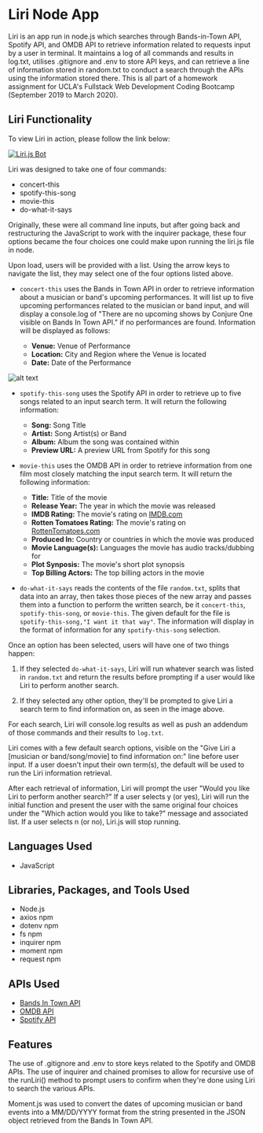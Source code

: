 # Liri Node App
Liri is an app run in node.js which searches through Bands-in-Town API, Spotify API, and OMDB API to retrieve information related to requests input by a user in terminal. It maintains a log of all commands and results in log.txt, utilises .gitignore and .env to store API keys, and can retrieve a line of information stored in random.txt to conduct a search through the APIs using the information stored there. This is all part of a homework assignment for UCLA's Fullstack Web Development Coding Bootcamp (September 2019 to March 2020).

## Liri Functionality
To view Liri in action, please follow the link below:

[![Liri.js Bot](https://i.ibb.co/pLxSKyM/https-i-ytimg-com-vi-VZ-q-UDns8c-maxresdefault.jpg)](https://youtu.be/VZ__qUDns8c "Liri.js Bot")

Liri was designed to take one of four commands:
* concert-this
* spotify-this-song
* movie-this
* do-what-it-says

Originally, these were all command line inputs, but after going back and restructuring the JavaScript to work with the inquirer package, these four options became the four choices one could make upon running the liri.js file in node.

Upon load, users will be provided with a list. Using the arrow keys to navigate the list, they may select one of the four options listed above.

* ```concert-this``` uses the Bands in Town API in order to retrieve information about a musician or band's upcoming performances. It will list up to five upcoming performances related to the musician or band input, and will display a console.log of "There are no upcoming shows by Conjure One visible on Bands In Town API." if no performances are found. Information will be displayed as follows:

    * __Venue:__ Venue of Performance
    * __Location:__ City and Region where the Venue is located
    * __Date:__ Date of the Performance

![alt text](https://i.imgur.com/mB93FE2.png "Words Here")

* ```spotify-this-song``` uses the Spotify API in order to retrieve up to five songs related to an input search term. It will return the following information:
    * __Song:__ Song Title
    * __Artist:__ Song Artist(s) or Band
    * __Album:__ Album the song was contained within
    * __Preview URL:__ A preview URL from Spotify for this song

* ```movie-this``` uses the OMDB API in order to retrieve information from one film most closely matching the input search term. It will return the following information: 
    * __Title:__ Title of the movie
    * __Release Year:__ The year in which the movie was released
    * __IMDB Rating:__ The movie's rating on [IMDB.com](https://www.imdb.com/)
    * __Rotten Tomatoes Rating:__ The movie's rating on [RottenTomatoes.com](https://www.rottentomatoes.com/)
    * __Produced In:__ Country or countries in which the movie was produced
    * __Movie Language(s):__ Languages the movie has audio tracks/dubbing for
    * __Plot Synposis:__ The movie's short plot synopsis
    * __Top Billing Actors:__ The top billing actors in the movie

* ```do-what-it-says``` reads the contents of the file ```random.txt```, splits that data into an array, then takes those pieces of the new array and passes them into a function to perform the written search, be it ```concert-this```, ```spotify-this-song```, or ```movie-this```. The given default for the file is ```spotify-this-song,"I want it that way"```. The information will display in the format of information for any ```spotify-this-song``` selection.

Once an option has been selected, users will have one of two things happen: 
1. If they selected ```do-what-it-says```, Liri will run whatever search was listed in ```random.txt``` and return the results before prompting if a user would like Liri to perform another search.

2. If they selected any other option, they'll be prompted to give Liri a search term to find information on, as seen in the image above.

For each search, Liri will console.log results as well as push an addendum of those commands and their results to ```log.txt```.

Liri comes with a few default search options, visible on the "Give Liri a [musician or band/song/movie] to find information on:" line before user input. If a user doesn't input their own term(s), the default will be used to run the Liri information retrieval.

After each retrieval of information, Liri will prompt the user "Would you like Liri to perform another search?" If a user selects y (or yes), Liri will run the initial function and present the user with the same original four choices under the "Which action would you like to take?" message and associated list. If a user selects n (or no), Liri.js will stop running.

## Languages Used
* JavaScript

## Libraries, Packages, and Tools Used
* Node.js
* axios npm
* dotenv npm
* fs npm
* inquirer npm
* moment npm
* request npm

## APIs Used
* [Bands In Town API](https://app.swaggerhub.com/apis-docs/Bandsintown/PublicAPI/3.0.0)
* [OMDB API](http://www.omdbapi.com/)
* [Spotify API](https://developer.spotify.com/documentation/web-api/)

## Features
The use of .gitignore and .env to store keys related to the Spotify and OMDB APIs. The use of inquirer and chained promises to allow for recursive use of the runLiri() method to prompt users to confirm when they're done using Liri to search the various APIs.

Moment.js was used to convert the dates of upcoming musician or band events into a MM/DD/YYYY format from the string presented in the JSON object retrieved from the Bands In Town API.
